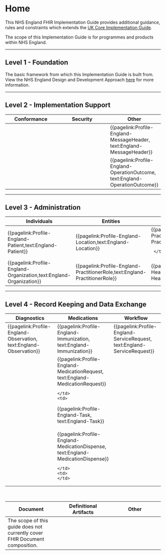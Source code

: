 # Home 

This NHS England FHIR Implementation Guide provides additional guidance, rules and constraints which extends the [UK Core Implementation Guide](https://simplifier.net/guide/hl7fhirukcorer4release1/home). 

The scope of this Implementation Guide is for programmes and products within NHS England.

---

## Level 1 - Foundation

The basic framework from which this Implementation Guide is built from.
View the NHS England Design and Development Approach <a href='https://simplifier.net/guide/NHSE-Design-and-Development-Approach2/Home?version=current'>here</a> for more information.

---

## Level 2 - Implementation Support
 
<table class="regular assets" style="width:100%">
 <thead>
   <tr>
     <th width="33%">Conformance</th>
     <th width="33%">Security</th>
     <th width="33%">Other</th>
   </tr>
 </thead>
 <tbody>
   <tr>
    <td>
    </td>
    <td>
    </td>
    <td>
 {{pagelink:Profile-England-MessageHeader, text:England-MessageHeader}} 
    </td>
   </tr>
    <tr>
    <td>
    </td>
    <td>
    </td>
    <td>
 {{pagelink:Profile-England-OperationOutcome, text:England-OperationOutcome}} 
    </td>
   </tr>
   </tbody>
</table>

---

## Level 3 - Administration

<table class="regular assets" style="width:100%">
 <thead>
   <tr>
     <th width="33%">Individuals</th>
     <th width="33%">Entities</th>
     <th width="33%">Management</th>
   </tr>
 </thead>
 <tbody>
   <tr>
    <td>
      {{pagelink:Profile-England-Patient,text:England-Patient}} 
    </td>
    <td>
        {{pagelink:Profile-England-Location,text:England-Location}}  
    </td>
     <td>
      {{pagelink:Profile-England-Practitioner,text:England-Practitioner}} 
    
     </td>
   </tr>
   <tr>
    <td>
      {{pagelink:Profile-England-Organization,text:England-Organization}}
   </td>
   <td>
         {{pagelink:Profile-England-PractitionerRole,text:England-PractitionerRole}} 
   </td>
      <td>
        {{pagelink:Profile-England-HealthcareService,text:England-HealthcareService}}
     </td>
   </tr>
   </tbody>
</table>

---

## Level 4 - Record Keeping and Data Exchange

<table class="regular assets" style="width:100%">
 <thead>
   <tr>
     <th width="33%">Diagnostics</th>
     <th width="33%">Medications </th>
     <th width="33%">Workflow </th>
   </tr>
 </thead>
 <tbody>
   <tr>
    <td>
       {{pagelink:Profile-England-Observation, text:England-Observation}}
    </td>
    <td>
{{pagelink:Profile-England-Immunization, text:England-Immunization}}  
    <td>
{{pagelink:Profile-England-ServiceRequest, text:England-ServiceRequest}}  
    </td>
   </tr>
   <tr>
    <td>
    </td>
    <td>
     {{pagelink:Profile-England-MedicationRequest, text:England-MedicationRequest}}
    
    </td>
    <td>
 {{pagelink:Profile-England-Task, text:England-Task}} 
    </td>
   </tr>
   <tr>
    <td>
    </td>
    <td>
     {{pagelink:Profile-England-MedicationDispense, text:England-MedicationDispense}}
    
    </td>
    <td>
    </td>
   </tr>
   </tbody>
</table>
<br>
<table class="regular assets nhsd-!t-margin-bottom-6" style="width:100%">
 <thead>
   <tr>
     <th width="33%">Document</th>
     <th width="33%">Definitional Artifacts</th>
     <th width="33%">Other</th>
   </tr>
 </thead>
 <tbody>
   <tr>
   <td>
     The scope of this guide does not currently cover FHIR Document 
        composition.
    </td>
    </tr>
   </tbody>
</table>
